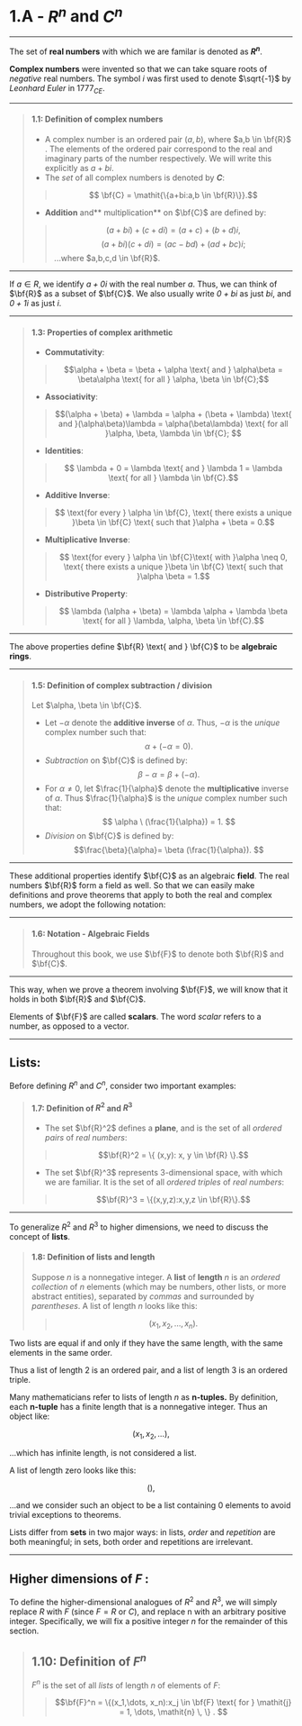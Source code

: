 # 1.A - $R^n$ and $C^n$

***


The set of **real numbers** with which we are familar is denoted as **$R^n$**. 

**Complex numbers** were invented so that we can take square roots of *negative* real numbers. The symbol *$i$* was first used to denote $\sqrt{-1}$ by *Leonhard Euler* in $1777_{CE}$. 

***

> #### 1.1: Definition of complex numbers
> - A complex number is an ordered pair $(a,b)$, where $a,b \in \bf{R}$ . The elements of the ordered pair correspond to the real and imaginary parts of the number respectively. We will write this explicitly as $a+bi$.
> - The *set* of all complex numbers is denoted by **$C$**:
> >$$ \bf{C} = \mathit{\{a+bi:a,b \in \bf{R}\}}.$$
> - **Addition** and** multiplication** on $\bf{C}$ are defined by:
> >$$(a+bi) + (c + di) = (a + c) + (b+d)i,$$
>> $$(a + bi) (c+di)=(ac-bd)+(ad+bc)i ;$$
> ...where $a,b,c,d \in \bf{R}$.

***


If $a \in {R}$, we identify $\mathit{a + 0i}$ with the real number $a$. Thus, we can think of $\bf{R}$ as a subset of $\bf{C}$. We also usually write $\mathit{0+bi}$ as just $bi$, and $\mathit{0+1i}$ as just $i$.
***

> #### 1.3: Properties of complex arithmetic
> - **Commutativity**:
>> $$\alpha + \beta = \beta + \alpha \text{ and } \alpha\beta = \beta\alpha \text{ for all } \alpha, \beta \in \bf{C};$$
> - **Associativity**:
> >$$(\alpha + \beta) + \lambda = \alpha + (\beta + \lambda) \text{ and }(\alpha\beta)\lambda = \alpha(\beta\lambda) \text{ for all }\alpha, \beta, \lambda \in \bf{C}; $$
> - **Identities**:
> >$$ \lambda + 0 = \lambda \text{ and } \lambda 1 = \lambda \text{ for all } \lambda \in \bf{C}.$$
> - **Additive Inverse**:
> >$$ \text{for every } \alpha \in \bf{C}, \text{ there exists a unique }\beta \in \bf{C} \text{ such that }\alpha + \beta = 0.$$
> - **Multiplicative Inverse**:
> >$$ \text{for every } \alpha \in \bf{C}\text{ with }\alpha \neq 0, \text{ there exists a unique }\beta \in \bf{C} \text{ such that }\alpha \beta = 1.$$
>  - **Distributive Property**:
> > $$ \lambda (\alpha + \beta) = \lambda \alpha + \lambda \beta \text{ for all } \lambda, \alpha, \beta \in \bf{C}.$$

***

The above properties define $\bf{R} \text{ and } \bf{C}$ to be **algebraic rings**.

***

> #### 1.5: Definition of complex subtraction / division
> Let $\alpha, \beta \in \bf{C}$. 
> - Let $-\alpha$ denote the **additive inverse** of $\alpha$. Thus, $-\alpha$ is the *unique* complex number such that:
> $$\alpha + (-\alpha = 0). $$
> - *Subtraction* on $\bf{C}$ is defined by:
> $$ \beta - \alpha = \beta + (-\alpha). $$
> - For $\alpha \neq 0$, let $\frac{1}{\alpha}$ denote the **multiplicative** inverse of $\alpha$. Thus $\frac{1}{\alpha}$ is the *unique* complex number such that:
> $$ \alpha \ (\frac{1}{\alpha}) = 1. $$
> - *Division* on $\bf{C}$ is defined by:
> $$\frac{\beta}{\alpha}= \beta (\frac{1}{\alpha}).  $$
***

These additional properties identify $\bf{C}$ as an algebraic **field**. The real numbers $\bf{R}$ form a field as well. So that we can easily make definitions and prove theorems that apply to both the real and complex numbers, we adopt the following notation:
***
> #### 1.6: Notation - Algebraic Fields
>  Throughout this book, we use $\bf{F}$ to denote both $\bf{R}$ and $\bf{C}$. 

***

This way, when we prove a theorem involving $\bf{F}$, we will know that it holds in both $\bf{R}$ and $\bf{C}$. 

Elements of $\bf{F}$ are called **scalars**. The word *scalar* refers to a number, as opposed to a vector. 

***

## Lists:

Before defining $R^n$ and $C^n$, consider two important examples:

> #### 1.7: Definition of $R^2$ and $R^3$
> - The set $\bf{R}^2$ defines a **plane**, and is the set of all *ordered pairs* of *real numbers*:
> > $$\bf{R}^2 = \{ (x,y): x, y \in \bf{R} \}.$$
> - The set $\bf{R}^3$ represents 3-dimensional space, with which we are familiar. It is the set of all *ordered triples* of *real numbers*:
> > $$\bf{R}^3 = \{(x,y,z):x,y,z \in \bf{R}\}.$$
***

To generalize $R^2$ and $R^3$ to higher dimensions, we need to discuss the concept of **lists**.

> #### 1.8: Definition of lists and length
> Suppose *n* is a nonnegative integer. A **list** of **length** *n* is an *ordered collection* of *n* elements (which may be numbers, other lists, or more abstract entities), separated by *commas* and surrounded by *parentheses*. A list of length *n* looks like this:
> > $$(x_1, x_2, \dots,x_n). $$ 

Two lists are equal if and only if they have the same length, with the same elements in the same order. 

Thus a list of length 2 is an ordered pair, and a list of length 3 is an ordered triple.

Many mathematicians refer to lists of length *n* as **n-tuples.** By definition, each **n-tuple** has a finite length that is a nonnegative integer. Thus an object like:

$$(x_1, x_2, \dots), $$

...which has infinite length, is not considered a list. 

A list of length zero looks like this:

$$(),$$

...and we consider such an object to be a list containing 0 elements to avoid trivial exceptions to theorems. 

Lists differ from **sets** in two major ways: in lists, *order* and *repetition* are both meaningful; in sets, both order and repetitions are irrelevant.


***

## Higher dimensions of $F$ :
To define the higher-dimensional analogues of $R^2$ and $R^3$, we will simply replace $R$ with $F$ (since $F = R$ or $C$), and replace n with an arbitrary positive integer. Specifically, we will fix a positive integer *n* for the remainder of this section. 

> ## 1.10: Definition of $F^n$
> $F^n$ is the set of all *lists* of length *n* of elements of $F:$
> >$$\bf{F}^n = \{(x_1,\dots, x_n):x_j \in \bf{F} \text{ for } \mathit{j} = 1, \dots, \mathit{n} \, \} . $$